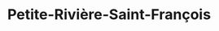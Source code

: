 ---
title: Petite-Rivière-Saint-François
url: /petite-riviere-saint-francois/
latitude: 47.299
longitude: -70.569
---